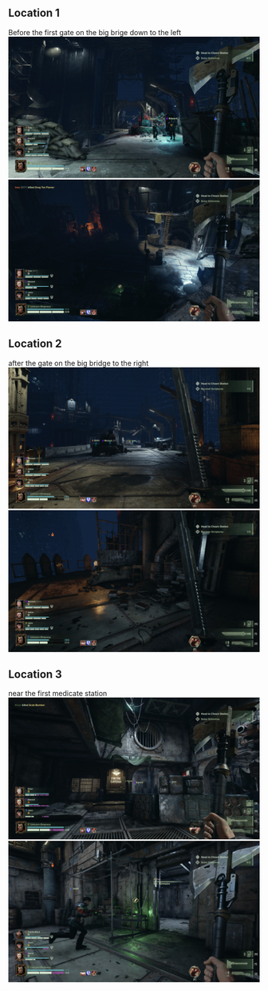 ## Location 1
Before the first gate on the big brige down to the left
![grimLocation](/assets/_images/20221121165803_1.jpg)
![](/assets/_images/20221121165821_1.jpg)
## Location 2
after the gate on the big bridge to the right
![](/assets/_images/20221121130458_1.jpg)
![](/assets/_images/20221121130453_1.jpg)
## Location 3
near the first medicate station
![](/assets/_images/20221121170319_1.jpg)
![](/assets/_images/20221121160940_1.jpg)
